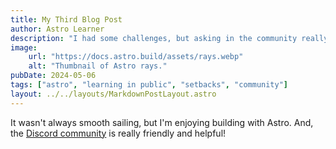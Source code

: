 ```yaml
---
title: My Third Blog Post
author: Astro Learner
description: "I had some challenges, but asking in the community really helped!"
image:
    url: "https://docs.astro.build/assets/rays.webp"
    alt: "Thumbnail of Astro rays."
pubDate: 2024-05-06
tags: ["astro", "learning in public", "setbacks", "community"]
layout: ../../layouts/MarkdownPostLayout.astro
---
```

It wasn't always smooth sailing, but I'm enjoying building with Astro. And, the
[Discord community](https://astro.build/chat) is really friendly and helpful!

